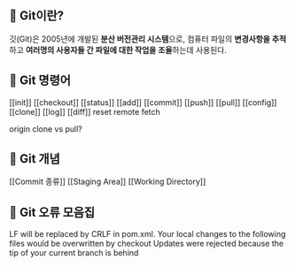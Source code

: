 
## 🌈 Git이란?
깃(Git)은 2005년에 개발된 **분산 버전관리 시스템**으로, 컴퓨터 파일의 **변경사항을 추적**하고 **여러명의 사용자들 간 파일에 대한 작업을 조율**하는데 사용된다.

## 🌈 Git 명령어
[[init]]
[[checkout]]
[[status]]
[[add]]
[[commit]]
[[push]]
[[pull]]
[[config]]
[[clone]]
[[log]]
[[diff]]
reset
remote
fetch

origin
clone vs pull?

## 🌈 Git 개념
[[Commit 종류]]
[[Staging Area]]
[[Working Directory]]
## 🌈 Git 오류 모음집
LF will be replaced by CRLF in pom.xml.
Your local changes to the following files would be overwritten by checkout
Updates were rejected because the tip of your current branch is behind